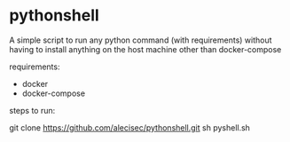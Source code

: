 # pythonshell

A simple script to run any python command (with requirements) without having to install anything on the host machine other than docker-compose

requirements:

* docker
* docker-compose

steps to run:

git clone https://github.com/alecisec/pythonshell.git
sh pyshell.sh
